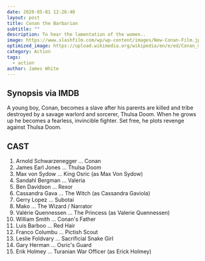 ```yaml
---
date: 2020-05-01 12:26:40
layout: post
title: Conan the Barbarian
subtitle: ""
description: To hear the lamentation of the women..
image: https://www.slashfilm.com/wp/wp-content/images/New-Conan-Film.jpg
optimized_image: https://upload.wikimedia.org/wikipedia/en/e/ed/Conan_movie_psoter.jpg
category: Action
tags:
  - action
author: James White
---
```


## Synopsis via IMDB

A young boy, Conan, becomes a slave after his parents are killed and tribe destroyed by a savage warlord and sorcerer, Thulsa Doom. When he grows up he becomes a fearless, invincible fighter. Set free, he plots revenge against Thulsa Doom. 

## CAST

1. Arnold Schwarzenegger 	... 	Conan
2. James Earl Jones 	... 	Thulsa Doom
3. Max von Sydow 	... 	King Osric (as Max Von Sydow)
4. Sandahl Bergman 	... 	Valeria
5. Ben Davidson 	... 	Rexor
6. Cassandra Gava 	... 	The Witch (as Cassandra Gaviola)
7. Gerry Lopez 	... 	Subotai
8. Mako 	... 	The Wizard / Narrator
9. Valérie Quennessen 	... 	The Princess (as Valerie Quennessen)
10. William Smith 	... 	Conan's Father
11. Luis Barboo 	... 	Red Hair
12. Franco Columbu 	... 	Pictish Scout
13. Leslie Foldvary 	... 	Sacrificial Snake Girl
14. Gary Herman 	... 	Osric's Guard
15. Erik Holmey 	... 	Turanian War Officer (as Erick Holmey) 